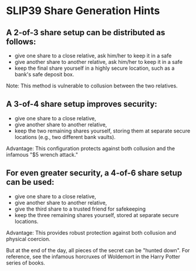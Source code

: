 # SLIP39 Share Generation Hints

## A 2-of-3 share setup can be distributed as follows:
- give one share to a close relative, ask him/her to keep it in a safe
- give another share to another relative, ask him/her to keep it in a safe
- keep the final share yourself in a highly secure location, such as a bank's safe deposit box.

Note: This method is vulnerable to collusion between the two relatives.

## A 3-of-4 share setup improves security:
- give one share to a close relative,
- give another share to another relative,
- keep the two remaining shares yourself, storing them at separate secure locations (e.g., two different bank vaults).

Advantage: This configuration protects against both collusion and the infamous "$5 wrench attack."

## For even greater security, a 4-of-6 share setup can be used:
- give one share to a close relative,
- give another share to another relative,
- give the third share to a trusted friend for safekeeping
- keep the three remaining shares yourself, stored at separate secure locations.

Advantage: This provides robust protection against both collusion and physical coercion.

But at the end of the day, all pieces of the secret can be "hunted down".
For reference, see the infamous horcruxes of Woldemort in the Harry Potter series of books.